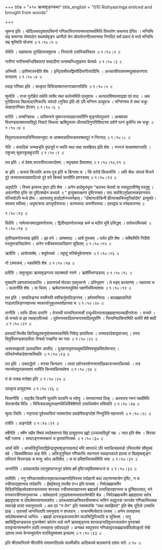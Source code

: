 +++
title = "०१० ऋष्यशृङ्गकथा"
title_english = "010 Rishyasringa enticed and brought from woods"

+++


सुमन्त्र इति । चोदितस्तादृशतपस्विनो गणिकाभिरानयनमत्याश्चर्यमिति विस्तरेण
कथनाय प्रेरितः । मन्त्रिभिः सह सम्मन्त्र्य रोमपादेन यथार्ष्यशृङ्ग आनीतो
येन चोपायेनानीतस्तन्मया निगदितं सर्वं प्रकारं मे मत्तो मन्त्रिभिः सह
शृण्विति योजना  ॥  १।१०।१  ॥   

  

रोमेति । सहामात्यः पुरोहितस्तमुवाच । निरपायो ऽव्यभिचारिफलः  ॥  १।१०।२
 ॥   

  

नारीणां नारीसम्बन्धिविषयाणां शब्दादीनां तत्सम्बन्धिसुखस्य चेत्यर्थः  ॥ 
१।१०।३  ॥   

  

अभिमतैः । प्राणिमात्रस्येति शेषः ।
इन्द्रियार्थैस्तद्विषयैर्दिव्यगीत्यादिभिः । अध्यवसीयतामस्मदुक्तकरणाय
यत्यताम्  ॥  १।१०।४  ॥   

  

तदाह गणिका इति । सत्कृता विचित्राम्बराभरणान्नपानादिभिः  ॥  १।१०।५  ॥   

  

श्रुत्वेति । राजा पुरोहितं तथेति त्वयैव तथा कर्तव्यमिति प्रत्युवाच ।
अत्यल्पविषयत्वाद्राज्ञ एवं वादः । अथ पुरोहितस्य विप्रत्वाद्गणिकाभिः
संवादो ऽनुचित इति सो ऽपि मन्त्रिणः प्रत्युवाच । मन्त्रिणश्च ते तथा
चक्रुः साक्षाद्गणिकाः प्रैरयन्  ॥  १।१०।६  ॥   

  

वारेति । तन्मन्त्रिवचः । अस्मिन्वने युष्मज्जनपदप्रान्तवर्तिनि
शृङ्गवेरपुरवने । आश्रमस्य विभाण्डकाश्रमस्याविदूरे निकटे स्थित्वा
ऋषिपुत्रस्य धीरत्वादिगुणविशिष्टस्य दर्शने यत्नं कुर्वन्ति स्म चक्रुः  ॥ 
१।१०।७  ॥   

  

पितुरुपलालनादभिर्नित्यसन्तुष्टः स आश्रमान्नातिचक्रामाश्रमाद्दूरं न
निरगात्  ॥  १।१०।८  ॥   

  

नेति । रूपादिकं जन्मप्रभृति दृष्टपूर्वं न भवति यथा तथा व्यवह्रियत इति
शेषः । नगरजं सत्वमश्वगजादि । राष्ट्रजम् सूकरकुक्कुटादि  ॥  १।१०।९  ॥   

  

तत इति । तं देशम् वारस्त्रीसञ्चारदेशम् । यदृच्छया दैववशात्  ॥  १।१०।१०,११
 ॥   

  

क इति । कस्त्वं किंजातिः कस्य पुत्र इति च किंनामा च । किं वर्तसे
किंकर्मासि । अपि चैकः संस्त्वं विजने दूरे जनवासरूपग्रामादिभ्यो दूरे वने
किमर्थं चरसीति प्रश्नत्रयम्  ॥  १।१०।१२  ॥   

  

अदृष्टेति । स्त्रिय इत्यस्य दृष्टा इति शेषः । अनेन हार्दमूलभूता "चलस्य
चेतसो या स्यादुदासीनेषु वस्तुषु । अवारणीया वृत्तिः सा दृष्टिशब्देन
कथ्यते  ॥ " इत्युक्तलक्षणा दृष्टिरुक्ता। ततः
सर्वांशेऽनुपेक्षात्मकज्ञानरूपः परिचयोऽपि मध्ये ज्ञेयः। अतस्तासु
हार्दाद्दर्शनजस्नेहात्। "दोषानालोकिनी प्रीत्याख्यचित्तवृत्तिर्हार्दम्"
इत्युक्तेः। स्वकम् स्वीयम्। अदृष्टरूपाः प्रागदृष्टैवंरूपाः। काम्यरूपाः
कमनीयरूपाः। एतद्द्वयं च स्नेहकारणम्  ॥   

१।१०।१३  ॥   

पितेति । नामेत्यन्तमाद्यप्रश्नोत्तरम् । द्वितीयप्रश्नोत्तरमाह कर्म च
मदीयं भुवि प्रसिद्धम् । तपोरूपमित्यर्थः  ॥  १।१०।१४  ॥   

  

तृतीयप्रश्नोत्तरमाह इहेति । इह वने । आश्रमपदः । आर्षं पुंस्त्वम् । वर्तत
इति शेषः । सर्वेषामिति निर्देशो वस्तुमात्राभिप्रायेणा । अनेन
स्त्रीस्वरूपापरिज्ञानं सूचितम्  ॥  १।१०।१५  ॥   

  

ऋषीति । आसेत्यार्षम् । बभूवेत्यर्थः । तद्द्रष्टुं मतिर्बभूवेत्यन्वयः  ॥ 
१।१०।१६  ॥   

  

नो ऽस्माकम् । भक्ष्यमिति शेषः  ॥  १।१०।१७  ॥   

  

प्रतीति । समुत्सुका ऋष्यशृङ्गस्य तदाश्रमतो नयने । ऋषेर्विभाण्डकात्  ॥ 
१।१०।१८  ॥   

  

मुख्यानि प्रशस्तास्वादवन्ति । प्रतारणार्थं मोदका एवमुच्यन्ते ।
प्रतिगृहाण । ते भद्रम् कल्याणम् । भक्षयस्व च । फलानीति शेषः । मा चिरम् ।
ऋषेरागमनात्पूर्वमेव भक्षणीयमित्याशयः  ॥  १।१०।१९  ॥   

  

तत इति । समालिङ्गय स्पर्शेनापि वशीकर्तुमालिङ्गनम् । हर्षसमन्विताः ।
बालब्रह्मचारितो गाढतरालिङ्गनप्राप्त्या स्वकार्यानुकूलस्पर्शप्राप्त्या च
 ॥  १।१०।२०  ॥   

  

तानीति । ताभिः प्रीत्या दत्तानि । तेजस्वी वारवनितास्पर्शे
ऽप्यूर्ध्वरेतस्त्वाद्ब्रह्मज्ञत्वाच्चाहीनतेजाः । मन्यते । यो मन्यते स इव
व्यवहरतीत्यर्थः । पूर्वमनास्वादितान्यनास्वादितपूर्वाणि ।
नित्यनिवासिनामिति कर्तरि शेषे षष्ठी  ॥  १।१०।२१  ॥   

  

व्रतचर्यां मिथ्यैव किञ्चिद्व्रतमनुष्ठेयमस्माकमिति निवेद्य ज्ञापयित्वा ।
तस्मादपदेशाद्व्याजात् । तस्य पितुर्विभाण्डकाद्भीताः स्त्रियो गच्छन्ति
स्म गताः  ॥  १।१०।२२  ॥   

  

अस्वस्थहृदयो ऽप्रसन्नचित्त आसीत् ।
दुःखात्तादृशचाक्षुषादिविषयसुखविश्लेषजात् । परिवर्तनमेकदेशानवस्थितिः  ॥ 
१।१०।२३  ॥   

  

तत इति । उक्ताद्धेतो । मनसा चिन्ययन् । तासां
दर्शनस्पर्शनगमनादिप्रकारान्स्मरन्नित्यर्थः । तत्र गमनमेतद्वारकमवश्यं
भावीति चिन्तयन्नित्यर्थश्च  ॥  १।१०।२४  ॥   

  

तं कं तत्राह मनोज्ञा इति  ॥  १।१०।२५  ॥   

  

उपसृत्य प्रत्युद्गम्य  ॥  १।१०।२६  ॥   

  

चित्राणीति । यद्यत्रैव चित्राणि मूलानि फलानि च भवेयुः । सम्भावनायां लिङ्
। अतस्तत्र गमनं व्यर्थमिति चेत्तत्राप्येष विधिः ।
विचित्रफलमूलभक्षणविधिर्विशेषेणेतो ऽप्याधिक्येन भविष्यति  ॥  १।१०।२७  ॥   

  

श्रुत्वा त्विति । गङ्गायां पूर्वस्थापितां नावमारोप्य प्रवाहेणैवाङ्गदेशं
निन्युरिति महाभारते  ॥  १।१०।२८  ॥   

  

तत्रेति । अङ्गदेशे  ॥  १।१०।२९  ॥   

  

वर्षेणेति । वर्षेण सहैव विषयं स्वदेशमागतं विप्रं प्रत्युद्गम्य प्रह्वो
ऽञ्जल्यादिपूर्वं नम्रः । जात इति शेषः । शिरसा महीं गतश्च ।
साष्टाङ्गनमस्कारं च कृतवानित्यर्थः  ॥  १।१०।३०  ॥   

  

अर्घ्यं चेति । अर्घ्यादिपूजिताद्विप्रेन्द्रादृष्यशृङ्गात्प्रसादं मयि
सापराधे ऽपि भवान्नित्यप्रसन्नो ऽस्त्वित्येवं सौमुख्यं वव्रे ।
किमर्थमित्यत आह मेति । अतिजुगुप्सितं गणिकाभिः स्वानयनं व्यवहारकाले
ज्ञात्वा तं विप्रमृष्यशृङ्गं तत्पितरं विभाण्डकं च मन्युः क्रोध आविशेत् ।
स मा प्रविशत्वित्यर्थमिति भावः  ॥  १।१०।३१  ॥   

  

अन्तरिति । प्रसन्नत्वादेव तदनुज्ञयान्तःपुरं प्रवेश्य हर्षं
वृष्टिजमृषिसम्बन्धजं च  ॥  १।१०।३२  ॥   

  

एवमिति । ननु गणिकास्पर्शतत्स्पृष्टफलभक्षणादिभिरस्य तपोहानौ कथं
तद्गमनमात्रेण वृष्टिः, न च स्त्रीत्वाद्यज्ञानान्न तपोहानिः । ईषद्दोषस्तु
तपसैव दग्ध इति वाच्यम् । निर्मलब्रह्मचर्येण
विदितनिखिलवेदशास्त्रतत्त्वस्य शास्त्रतः स्त्रीस्वरूपज्ञानस्य ब्रह्मचर्ये
तत्परिहारज्ञानस्य च दुर्निवारत्वात्, वने वनचरस्त्रीणामनुभवाच्च ।
सर्वथाज्ञत्वे ऽनुग्रहशक्त्यभावापत्तेश्चेति चेन्न । निर्मलब्रह्मचर्येण
ब्रह्मज्ञतया सर्वत्र ब्रह्मदृष्ट्या च दोषलेशस्याप्यस्पर्शात् ।
प्रारब्धवशात्क्षत्रियस्त्रीसम्बन्धं भाविनं तद्द्वारकं जानन्नेव
गणिकाभिस्तथा व्यवजह्रे तासां भयानुत्पत्तये । अत एव "न तेन" इति नवमश्लोके
"तथा व्यवह्रियते" इति शेषः पूरितो ऽस्माभिः प्राक् । एतत्सर्वं
जानन्पितापि तमनुयाय न शप्तवान् । राजानमित्येवात्र तत्त्वम् । अनेन
तत्त्वज्ञस्य सर्वदोषासम्बन्धो ध्वनितः । ब्रह्मज्ञे दानसङ्कल्पमात्रेण
फलसिद्धिरित्यादि च सूचितम् । यत्तु क्वचिद्विभाण्डकस्य पुत्रान्वेषणं
क्रोधेन ततो मार्गे ऋष्यशृङ्गाय शान्तादानादिवृत्तान्तलाभेन पुनराश्रमं
परावृत्यागमनवर्णनं तदपि तत्त्वज्ञत्व एवोपपद्यते । अन्यथा स्वपुत्रस्य
गणिकाद्वारकब्रह्मचर्यविलोपकृतो रोषो ऽज्ञस्य तस्य केनाप्युपायेन
वारयितुमशक्य इत्यलम्  ॥  १।१०।३३  ॥   

  

इति श्रीरामाभिरामे श्रीरामीये रामायणतिलके वाल्मीकीय आदिकाव्ये बालकाण्डे
दशमः सर्गः  ॥  १०  ॥   

  


